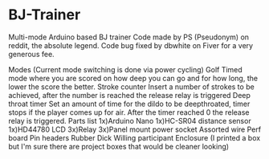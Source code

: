 # BJ-Trainer
Multi-mode Arduino based BJ trainer
Code made by PS (Pseudonym) on reddit, the absolute legend.
Code bug fixed by dbwhite on Fiver for a very generous fee.

Modes (Current mode switching is done via power cycling)
  Golf
    Timed mode where you are scored on how deep you can go and for how long, the lower the score the better.
  Stroke counter
    Insert a number of strokes to be achieved, after the number is reached the release relay is triggered
  Deep throat timer
    Set an amount of time for the dildo to be deepthroated, timer stops if the player comes up for air. After the timer reached 0 the release relay is triggered. 
Parts list
  1x)Arduino Nano
  1x)HC-SR04 distance sensor
  1x)HD44780 LCD
  3x)Relay
  3x)Panel mount power socket
  Assorted wire
  Perf board
  Pin headers
  Rubber Dick
  Willing participant
  Enclosure (I printed a box but I'm sure there are project boxes that would be cleaner looking)
